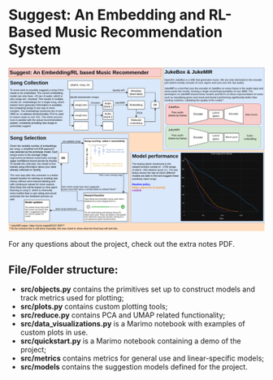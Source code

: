 # Suggest: An Embedding and RL-Based Music Recommendation System
<img src="poster.png" alt="Poster" width="800"/>

For any questions about the project, check out the extra notes PDF.

## File/Folder structure:
- **src/objects.py** contains the primitives set up to construct models and track metrics used for plotting;
- **src/plots.py** contains custom plotting tools;
- **src/reduce.py** contains PCA and UMAP related functionality;
- **src/data_visualizations.py** is a Marimo notebook with examples of custom plots in use.
- **src/quickstart.py** is a Marimo notebook containing a demo of the project;
- **src/metrics** contains metrics for general use and linear-specific models;
- **src/models** contains the suggestion models defined for the project.



